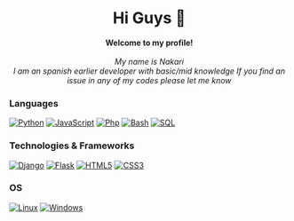 <h1 align="center"> Hi Guys 👋 </h1>


<p align="center">
    <b>Welcome to my profile!</b><br><br>
    <i>
     My name is Nakari<br>
     I am an spanish earlier developer with basic/mid knowledge If you find an issue in any of my codes please let me know
    </i><br>

### Languages
[![Python](https://img.shields.io/badge/python-black?style=for-the-badge&logo=python)](https://github.com/NakariLucea)
[![JavaScript](https://img.shields.io/badge/javascript-black?style=for-the-badge&logo=javascript)](https://github.com/NakariLucea)
[![Php](https://img.shields.io/badge/php-black?style=for-the-badge&logo=php)](https://github.com/NakariLucea)
[![Bash](https://img.shields.io/badge/bash-black?style=for-the-badge&logo=gnu-bash&logoColor=white)](https://github.com/NakariLucea)
[![SQL](https://img.shields.io/badge/sql-black?style=for-the-badge&logo=mysql)](https://github.com/NakariLucea)
  
### Technologies & Frameworks
[![Django](https://img.shields.io/badge/django-black?style=for-the-badge&logo=django)](https://github.com/NakariLucea)
[![Flask](https://img.shields.io/badge/react-black?style=for-the-badge&logo=flask)](https://github.com/NakariLucea)
[![HTML5](https://img.shields.io/badge/html5-black?style=for-the-badge&logo=html5)](https://github.com/NakariLucea)
[![CSS3](https://img.shields.io/badge/css-black?style=for-the-badge&logo=css3)](https://github.com/NakariLucea)

### OS
[![Linux](https://img.shields.io/badge/linux-black?style=for-the-badge&logo=Linux)](https://github.com/wervlad)
[![Windows](https://img.shields.io/badge/Windows-black?style=for-the-badge&logo=Windows)](https://github.com/wervlad)
